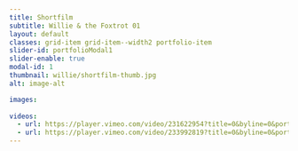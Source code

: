 ```yaml
---
title: Shortfilm 
subtitle: Willie & the Foxtrot 01
layout: default
classes: grid-item grid-item--width2 portfolio-item
slider-id: portfolioModal1
slider-enable: true
modal-id: 1
thumbnail: willie/shortfilm-thumb.jpg
alt: image-alt

images:
  
videos:
  - url: https://player.vimeo.com/video/231622954?title=0&byline=0&portrait=0
  - url: https://player.vimeo.com/video/233992819?title=0&byline=0&portrait=0
---
```

